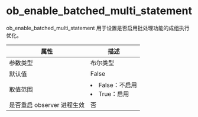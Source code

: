 ob_enable_batched_multi_statement 
======================================================

ob_enable_batched_multi_statement 用于设置是否启用批处理功能的成组执行优化。


|      **属性**      |                                                    **描述**                                                     |
|------------------|---------------------------------------------------------------------------------------------------------------|
| 参数类型             | 布尔类型                                                                                                          |
| 默认值              | False                                                                                                         |
| 取值范围             | <li> False：不启用   <li> True：启用    |
| 是否重启 observer 进程生效 | 否                                                                                                             |


